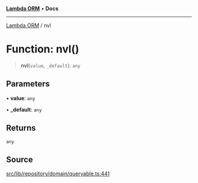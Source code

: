 [**Lambda ORM**](../README.md) • **Docs**

***

[Lambda ORM](../README.md) / nvl

# Function: nvl()

> **nvl**(`value`, `_default`): `any`

## Parameters

• **value**: `any`

• **\_default**: `any`

## Returns

`any`

## Source

[src/lib/repository/domain/queryable.ts:441](https://github.com/lambda-orm/lambdaorm-base/blob/369fa6c47dfcaa18334efd22efe5cc76c83a011a/src/lib/repository/domain/queryable.ts#L441)

